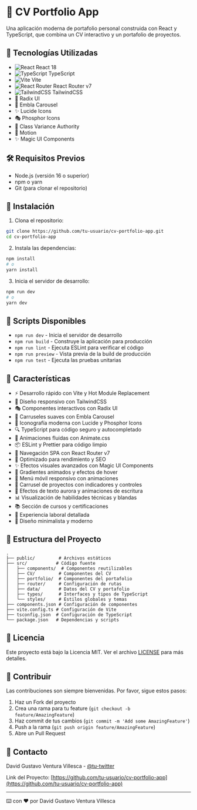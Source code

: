 # 🎯 CV Portfolio App

Una aplicación moderna de portafolio personal construida con React y TypeScript, que combina un CV interactivo y un portafolio de proyectos.

## 🚀 Tecnologías Utilizadas

- ![React](https://img.shields.io/badge/React-20232A?style=for-the-badge&logo=react&logoColor=61DAFB) React 18
- ![TypeScript](https://img.shields.io/badge/TypeScript-007ACC?style=for-the-badge&logo=typescript&logoColor=white) TypeScript
- ![Vite](https://img.shields.io/badge/Vite-646CFF?style=for-the-badge&logo=vite&logoColor=white) Vite
- ![React Router](https://img.shields.io/badge/React_Router-CA4245?style=for-the-badge&logo=react-router&logoColor=white) React Router v7
- ![TailwindCSS](https://img.shields.io/badge/Tailwind_CSS-38B2AC?style=for-the-badge&logo=tailwind-css&logoColor=white) TailwindCSS
- 🎨 Radix UI
- 🎠 Embla Carousel
- ✨ Lucide Icons
- 🎭 Phosphor Icons
- 🌈 Class Variance Authority
- 🎯 Motion
- ✨ Magic UI Components

## 🛠️ Requisitos Previos

- Node.js (versión 16 o superior)
- npm o yarn
- Git (para clonar el repositorio)

## 🚀 Instalación

1. Clona el repositorio:
```bash
git clone https://github.com/tu-usuario/cv-portfolio-app.git
cd cv-portfolio-app
```

2. Instala las dependencias:
```bash
npm install
# o
yarn install
```

3. Inicia el servidor de desarrollo:
```bash
npm run dev
# o
yarn dev
```

## 📝 Scripts Disponibles

- `npm run dev` - Inicia el servidor de desarrollo
- `npm run build` - Construye la aplicación para producción
- `npm run lint` - Ejecuta ESLint para verificar el código
- `npm run preview` - Vista previa de la build de producción
- `npm run test` - Ejecuta las pruebas unitarias

## 🎨 Características

- ⚡️ Desarrollo rápido con Vite y Hot Module Replacement
- 📱 Diseño responsivo con TailwindCSS
- 🎭 Componentes interactivos con Radix UI
- 🎠 Carruseles suaves con Embla Carousel
- 🎨 Iconografía moderna con Lucide y Phosphor Icons
- 🔍 TypeScript para código seguro y autocompletado
- 🎯 Animaciones fluidas con Animate.css
- 📦 ESLint y Prettier para código limpio
- 🔄 Navegación SPA con React Router v7
- 🚀 Optimizado para rendimiento y SEO
- ✨ Efectos visuales avanzados con Magic UI Components
- 🎨 Gradientes animados y efectos de hover
- 📱 Menú móvil responsivo con animaciones
- 🎯 Carrusel de proyectos con indicadores y controles
- 🌟 Efectos de texto aurora y animaciones de escritura
- 📊 Visualización de habilidades técnicas y blandas
- 📚 Sección de cursos y certificaciones
- 💼 Experiencia laboral detallada
- 🎨 Diseño minimalista y moderno

## 📁 Estructura del Proyecto

```
.
├── public/         # Archivos estáticos
├── src/           # Código fuente
│   ├── components/  # Componentes reutilizables
│   ├── CV/         # Componentes del CV
│   ├── portfolio/  # Componentes del portafolio
│   ├── router/     # Configuración de rutas
│   ├── data/       # Datos del CV y portafolio
│   ├── types/      # Interfaces y tipos de TypeScript
│   └── styles/     # Estilos globales y temas
├── components.json # Configuración de componentes
├── vite.config.ts # Configuración de Vite
├── tsconfig.json  # Configuración de TypeScript
└── package.json   # Dependencias y scripts
```

## 📄 Licencia

Este proyecto está bajo la Licencia MIT. Ver el archivo [LICENSE](LICENSE) para más detalles.

## 👥 Contribuir

Las contribuciones son siempre bienvenidas. Por favor, sigue estos pasos:

1. Haz un Fork del proyecto
2. Crea una rama para tu feature (`git checkout -b feature/AmazingFeature`)
3. Haz commit de tus cambios (`git commit -m 'Add some AmazingFeature'`)
4. Push a la rama (`git push origin feature/AmazingFeature`)
5. Abre un Pull Request

## 📧 Contacto

David Gustavo Ventura Villesca - [@tu-twitter](https://twitter.com/tu-twitter)

Link del Proyecto: [https://github.com/tu-usuario/cv-portfolio-app](https://github.com/tu-usuario/cv-portfolio-app)

---
⌨️ con ❤️ por David Gustavo Ventura Villesca